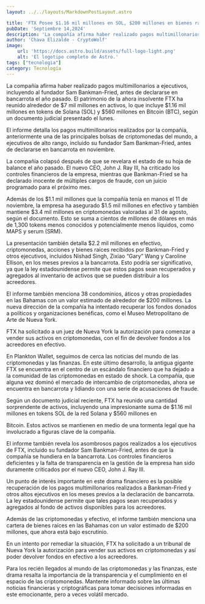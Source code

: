 ```yaml
---
layout: ../../layouts/MarkdownPostLayout.astro

title: 'FTX Posee $1.16 mil millones en SOL, $200 millones en bienes raíces en las Bahamas, según Documento Judicial'
pubDate: 'Septiembre 14,2024'
description: 'La compañía afirma haber realizado pagos multimillonarios a ejecutivos, incluyendo al fundador Sam Bankman-Fried, antes de declararse en bancarrota el año pasado.'
author: 'Chava Elizalde - CryptoWolf'
image:
    url: 'https://docs.astro.build/assets/full-logo-light.png'
    alt: 'El logotipo completo de Astro.'
tags: ["tecnologia"]
category: Tecnología
---
```


La compañía afirma haber realizado pagos multimillonarios a ejecutivos, incluyendo al fundador Sam Bankman-Fried, antes de declararse en bancarrota el año pasado.
El patrimonio de la ahora insolvente FTX ha reunido alrededor de $7 mil millones en activos, lo que incluye $1.16 mil millones en tokens de Solana (SOL) y $560 millones en Bitcoin (BTC), según un documento judicial presentado el lunes.

El informe detalla los pagos multimillonarios realizados por la compañía, anteriormente una de las principales bolsas de criptomonedas del mundo, a ejecutivos de alto rango, incluido su fundador Sam Bankman-Fried, antes de declararse en bancarrota en noviembre.

La compañía colapsó después de que se revelara el estado de su hoja de balance el año pasado. El nuevo CEO, John J. Ray III, ha criticado los controles financieros de la empresa, mientras que Bankman-Fried se ha declarado inocente de múltiples cargos de fraude, con un juicio programado para el próximo mes.

Además de los $1.1 mil millones que la compañía tenía en manos el 11 de noviembre, la empresa ha asegurado $1.5 mil millones en efectivo y también mantiene $3.4 mil millones en criptomonedas valoradas al 31 de agosto, según el documento. Esto se suma a cientos de millones de dólares en más de 1,300 tokens menos conocidos y potencialmente menos líquidos, como MAPS y serum (SRM).

La presentación también detalla $2.2 mil millones en efectivo, criptomonedas, acciones y bienes raíces recibidos por Bankman-Fried y otros ejecutivos, incluidos Nishad Singh, Zixiao “Gary” Wang y Caroline Ellison, en los meses previos a la bancarrota. Esto podría ser significativo, ya que la ley estadounidense permite que estos pagos sean recuperados y agregados al inventario de activos que se pueden distribuir a los acreedores.

El informe también menciona 38 condominios, áticos y otras propiedades en las Bahamas con un valor estimado de alrededor de $200 millones. La nueva dirección de la compañía ha intentado recuperar los fondos donados a políticos y organizaciones benéficas, como el Museo Metropolitano de Arte de Nueva York.

FTX ha solicitado a un juez de Nueva York la autorización para comenzar a vender sus activos en criptomonedas, con el fin de devolver fondos a los acreedores en efectivo.

En Plankton Wallet, seguimos de cerca las noticias del mundo de las criptomonedas y las finanzas. En este último desarrollo, la antigua gigante FTX se encuentra en el centro de un escándalo financiero que ha dejado a la comunidad de las criptomonedas en estado de shock. La compañía, que alguna vez dominó el mercado de intercambio de criptomonedas, ahora se encuentra en bancarrota y lidiando con una serie de acusaciones de fraude.

Según un documento judicial reciente, FTX ha reunido una cantidad sorprendente de activos, incluyendo una impresionante suma de $1.16 mil millones en tokens SOL de la red Solana y $560 millones en

Bitcoin. Estos activos se mantienen en medio de una tormenta legal que ha involucrado a figuras clave de la compañía.

El informe también revela los asombrosos pagos realizados a los ejecutivos de FTX, incluido su fundador Sam Bankman-Fried, antes de que la compañía se hundiera en la bancarrota. Los controles financieros deficientes y la falta de transparencia en la gestión de la empresa han sido duramente criticados por el nuevo CEO, John J. Ray III.

Un punto de interés importante en este drama financiero es la posible recuperación de los pagos multimillonarios realizados a Bankman-Fried y otros altos ejecutivos en los meses previos a la declaración de bancarrota. La ley estadounidense permite que tales pagos sean recuperados y agregados al fondo de activos disponibles para los acreedores.

Además de las criptomonedas y efectivo, el informe también menciona una cartera de bienes raíces en las Bahamas con un valor estimado de $200 millones, que ahora está bajo escrutinio.

En un intento por remediar la situación, FTX ha solicitado a un tribunal de Nueva York la autorización para vender sus activos en criptomonedas y así poder devolver fondos en efectivo a los acreedores.

Para los recién llegados al mundo de las criptomonedas y las finanzas, este drama resalta la importancia de la transparencia y el cumplimiento en el espacio de las criptomonedas. Mantente informado sobre las últimas noticias financieras y criptográficas para tomar decisiones informadas en este emocionante, pero a veces volátil mercado.